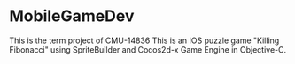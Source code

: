 # MobileGameDev
This is the term project of CMU-14836
This is an IOS puzzle game "Killing Fibonacci" using SpriteBuilder and Cocos2d-x Game Engine in Objective-C.
